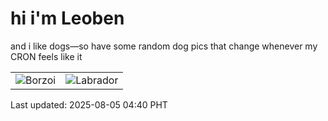 # hi i'm Leoben

and i like dogs—so have some random dog pics that change whenever my CRON feels like it

|  |  |
|--------|----------|
| ![Borzoi](https://random-dog-vercel.vercel.app/api/random-borzoi?v=1754340042) | ![Labrador](https://random-dog-vercel.vercel.app/api/random-labrador?v=1754340042) |

Last updated: 2025-08-05 04:40 PHT
